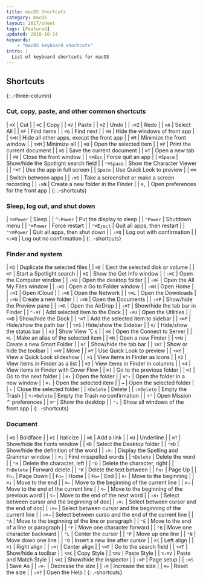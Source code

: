 ```yaml
---
title: macOS Shortcuts
category: macOS
layout: 2017/sheet
tags: [Featured]
updated: 2018-10-14
keywords:
    - "macOS keyboard shortcuts"
intro: |
  List of keyboard shortcuts for macOS
---
```


Shortcuts
---------
{: .-three-column}

### Cut, copy, paste, and other common shortcuts

| `⌘X` | Cut |
| `⌘C` | Copy |
| `⌘V` | Paste |
| `⌘Z` | Undo |
| `⇧⌘Z` | Redo |
| `⌘A` | Select All |
| `⌘F` | Find items |
| `⌘G` | Find next |
| `⌘H` | Hide the windows of front app |
| `⌥⌘H` | Hide all other apps, execpt the front app |
| `⌘M` | Minimize the front window |
| `⌥⌘M` | Minimize all |
| `⌘O` | Open the selected item |
| `⌘P` | Print the current document |
| `⌘S` | Save the current document |
| `⌘T` | Open a new tab |
| `⌘W` | Close the front window |
| `⌥⌘Esc` | Force quit an app |
| `⌘Space` | Show/hide the Spotlight search field |
| `⌃⌘Space` | Show the Character Viewer |
| `⌃⌘F` | Use the app in full screen |
| `Space` | Use Quick Look to preview |
| `⌘⭾` | Switch between apps |
| `⇧⌘5` | Take a screenshot or make a screen recording |
| `⇧⌘N` | Create a new folder in the Finder |
| `⌘,` | Open preferences for the front app |
{: .-shortcuts}

### Sleep, log out, and shut down

| `⌥⌘Power` | Sleep |
| `^⇧Power` | Put the display to sleep |
| `⌃Power` | Shutdown menu |
| `⌃⌘Power` | Force restart |
| `⌃⌘Eject` | Quit all apps, then restart |
| `⌃⌥⌘Power` | Quit all apps, then shut down |
| `⇧⌘Q` | Log out with confirmation | 
| `⌥⇧⌘Q` | Log out no confirmation |
{: .-shortcuts}

### Finder and system

| `⌘D` | Duplicate the selected files |
| `⌘E` | Eject the selected disk or volume |
| `⌘F` | Start a Spotlight search |
| `⌘I` | Show the Get Info window |
| `⇧⌘C` | Open the Computer window |
| `⇧⌘D` | Open the desktop folder |
| `⇧⌘F` | Open the All My Files window |
| `⇧⌘G` | Open a Go to Folder window |
| `⇧⌘H` | Open Home |
| `⇧⌘I` | Open iCloud |
| `⇧⌘K` | Open the Network |
| `⌥⌘L` | Open the Downloads |
| `⇧⌘N` | Create a new folder |
| `⇧⌘O` | Open the Documents |
| `⇧⌘P` | Show/hide the Preview pane |
| `⇧⌘R` | Open the AirDrop |
| `⇧⌘T` | Show/hide the tab bar in Finder |
| `⌃⇧⌘T` | Add selected item to the Dock |
| `⇧⌘U` | Open the Utilities |
| `⌥⌘D` | Show/hide the Dock | 
| `⌃⌘T` | Add the selected item to sidebar |
| `⌥⌘P` | Hide/show the path bar |
| `⌥⌘S` | Hide/show the Sidebar |
| `⌘/` | Hide/show the status bar |
| `⌘J` | Show View ⌥ s |
| `⌘K` | Open the Connect to Server |
| `⌘L` | Make an alias of the selected item |
| `⌘N` | Open a new Finder |
| `⌥⌘N` | Create a new Smart Folder |
| `⌘T` | Show/hide the tab bar |
| `⌥⌘T` | Show or hide the toolbar |
| `⌥⌘V` | Move |
| `⌘Y` | Use Quick Look to preview |
| `⌥⌘Y` | View a Quick Look slideshow |
| `⌘1` | View items in Finder as icons |
| `⌘2` | View items in Finder as a list |
| `⌘3` | View items in Finder in columns | 
| `⌘4` | View items in Finder with Cover Flow |
| `⌘[` | Go to the previous folder |
| `⌘]` | Go to the next folder |
| `⌘↑` | Open the folder |
| `⌘⌃↑` | Open the folder in a new window |
| `⌘↓` | Open the selected item |
| `→` | Open the selected folder |
| `←` | Close the selected folder |
| `⌘Delete` | Delete |
| `⇧⌘Delete` |  Empty the Trash |
| `⌥⇧⌘Delete` | Empty the Trash no confirmation |
| `⌥⌃` | Open Mission ⌃  preferences |
| `⌘⌃` | Show the desktop | 
| `⌃↓` | Show all windows of the front app |
{: .-shortcuts}

### Document

| `⌘B` | Boldface | 
| `⌘I` | Italicize |
| `⌘K` | Add a link |
| `⌘U` | Underline |
| `⌘T` | Show/hide the Fonts window |
| `⌘D` | Select the Desktop folder |
| `⌃⌘D` | Show/hide the definition of the word |
| `⇧⌘:` | Display the Spelling and Grammar window |
| `⌘;` | Find misspelled words |
| `⌥Delete` | Delete the word |
| `⌃H` | Delete the character, left |
| `⌃D` | Delete the character, right |
| `FnDelete` | Forward delete |
| `⌃K` | Delete the text between |
| `Fn↑` | Page Up | 
| `Fn↓` | Page Down |
| `Fn←` | Home |
| `Fn→` | End |
| `⌘↑` | Move to the beginning |
| `⌘↓` | Move to the end |
| `⌘←` | Move to the beginning of the current line |
| `⌘→` | Move to the end of the current line |
| `⌥←` | Move to the beginning of the previous word |
| `⌥→` | Move to the end of the next word |
| `⇧⌘↑` | Select between cursor and the beginning of doc|
| `⇧⌘↓` | Select between cursor and the end of doc|
| `⇧⌘←` | Select between cursor and the beginning of the current line |
| `⇧⌘→` | Select between curso and the end of the current line |
| `⌃A` | Move to the beginning of the line or paragraph |
| `⌃E` | Move to the end of a line or paragraph |
| `⌃F` | Move one character forward |
| `⌃B` | Move one character backward |
| `⌃L` | Center the cursor |
| `⌃P` | Move up one line |
| `⌃N` | Move down one line |
| `⌃O` | Insert a new line after cursor |
| `⌘{` | Left align |
| `⌘}` | Right align |
| `⇧⌘|` | Center align |
| `⌥⌘F` | Go to the search field | 
| `⌥⌘T` | Show/hide a toolbar |
| `⌥⌘C` | Copy Style |
| `⌥⌘V` | Paste Style |
| `⌥⇧⌘V` | Paste and Match Style |
| `⌥⌘I` | Show/hide the inspector |
| `⇧⌘P` | Page setup |
| `⇧⌘S` | Save As |
| `⇧⌘-` | Decrease the size |
| `⇧⌘` | Increase the size |
| `⌘=` | Reset the size |
| `⇧⌘?` | Open the Help |
{: .-shortcuts}